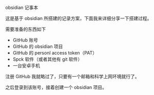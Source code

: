 obsidian 记事本

这是基于 obsidian 所搭建的记录方案，下面我来详细分享一下搭建过程。

需要准备的东西如下
- GitHub 账号
- GitHub 的 obsidian 项目
- GitHub 的 personl access token（PAT）
- Spck 软件（或者其他有 git 软件）
- 一台安卓手机

注册 GitHub 我就略过了，只要有一个邮箱和科学上网环境就行了。

之后登录到该账号，接着创建一个 obsidian 项目。

